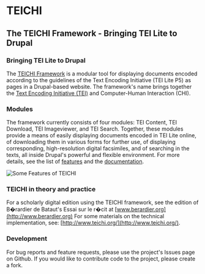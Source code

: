 TEICHI
======

The TEICHI Framework - Bringing TEI Lite to Drupal
--------------------------------------------------


### Bringing TEI Lite to Drupal

The [TEICHI Framework](http://www.teichi.org/) is a modular tool for displaying documents encoded 
according to the guidelines of the Text Encoding Initiative (TEI Lite P5) 
as pages in a Drupal-based website. The framework's name brings together 
the [Text Encoding Initiative (TEI)](http://www.tei-c.org/) and Computer-Human Interaction (CHI).

 
### Modules

The framework currently consists of four modules: 
TEI Content, TEI Download, TEI Imageviewer, and TEI Search. 
Together, these modules provide a means of easily displaying
documents encoded in TEI Lite online, of downloading them in
various forms for further use, of displaying corresponding,
high-resolution digital facsimiles, and of searching in the texts,
all inside Drupal's powerful and flexible environment. 
For more details, see the list of [features](http://www.teichi.org/features) and the [documentation](http://www.teichi.org/documentation).

 ![Some Features of TEICHI](https://raw.github.com/teichi/teichi/master/example1.jpg) 

### TEICHI in theory and practice

For a scholarly digital edition using the TEICHI framework, 
see the edition of B�rardier de Bataut's Essai sur le r�cit at
[www.berardier.org](http://www.berardier.org)
For some materials on the technical implementation, 
see: [http://www.teichi.org/](http://www.teichi.org/). 

### Development

For bug reports and feature requests, please use the project's Issues page on Github. If you would like to contribute code to the project, please create a fork.
